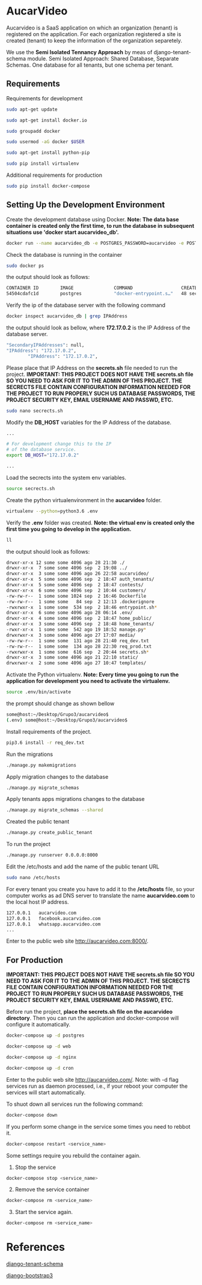 # AucarVideo 

Aucarvideo is a SaaS application on which an organization (tenant) is registered on the application. For each organization registered a site is created (tenant) to keep the information of the organization separetely.

We use the **Semi Isolated Tennancy Approach** by meas of django-tenant-schema module. Semi Isolated Approach: Shared Database, Separate Schemas. One database for all tenants, but one schema per tenant.

## Requirements

Requirements for development

```sh
sudo apt-get update
```

```sh
sudo apt-get install docker.io
```

```sh
sudo groupadd docker
```

```sh
sudo usermod -aG docker $USER
```

```sh
sudo apt-get install python-pip
```

```sh
sudo pip install virtualenv
```

Additional requirements for production

```sh
sudo pip install docker-compose
```

## Setting Up the Development Environment

Create the development database using Docker. **Note: The data base container is created only the first time, to run the database in subsequent situations use 'docker start aucarvideo_db'.**

```sh
docker run --name aucarvideo_db -e POSTGRES_PASSWORD=aucarvideo -e POSTGRES_DB=aucarvideo -e POSTGRES_USER=aucarvideo -d postgres
```

Check the database is running in the container

```sh
sudo docker ps
```

the output should look as follows:

```sh
CONTAINER ID        IMAGE               COMMAND                  CREATED             STATUS              PORTS               NAMES
54504cdafc1d        postgres            "docker-entrypoint.s…"   48 seconds ago      Up 41 seconds       5432/tcp            aucarvideo_db
```

Verify the ip of the database server with the following command

```sh
docker inspect aucarvideo_db | grep IPAddress
```

the output should look as bellow, where **172.17.0.2** is the IP Address of the database server.

```sh
"SecondaryIPAddresses": null,
"IPAddress": "172.17.0.2",
        "IPAddress": "172.17.0.2",
```

Please place that IP Address on the **secrets.sh** file needed to run the project. **IMPORTANT: THIS PROJECT DOES NOT HAVE THE secrets.sh file SO YOU NEED TO ASK FOR IT TO THE ADMIN OF THIS PROJECT. THE SECRECTS FILE CONTAIN CONFIGURATION INFORMATION NEEDED FOR THE PROJECT TO RUN PROPERLY SUCH US DATABASE PASSWORDS, THE PROJECT SECURITY KEY, EMAIL USERNAME AND PASSWD, ETC.** 

```sh
sudo nano secrects.sh
```

Modify the **DB_HOST** variables for the IP Address of the database.

```sh
...

# For development change this to the IP 
# of the database service.
export DB_HOST="172.17.0.2"

...
```

Load the secrects into the system env variables.

```sh
source secrects.sh
```


Create the python virtualenvironment in the **aucarvideo** folder.

```sh
virtualenv --python=python3.6 .env
```

Verify the **.env** folder was created. **Note: the virtual env is created only the first time you going to develop in the application.** 

```sh
ll
```

the output should look as follows:

```sh
drwxr-xr-x 12 some some 4096 ago 28 21:30 ./
drwxr-xr-x  7 some some 4096 sep  2 19:08 ../
drwxr-xr-x  3 some some 4096 ago 26 22:58 aucarvideo/
drwxr-xr-x  5 some some 4096 sep  2 18:47 auth_tenants/
drwxr-xr-x  5 some some 4096 sep  2 18:47 contests/
drwxr-xr-x  6 some some 4096 sep  2 10:44 customers/
-rw-rw-r--  1 some some 1024 sep  2 16:46 Dockerfile
-rw-rw-r--  1 some some   84 sep  2 12:13 .dockerignore
-rwxrwxr-x  1 some some  534 sep  2 18:46 entrypoint.sh*
drwxr-xr-x  6 some some 4096 ago 28 06:14 .env/
drwxr-xr-x  4 some some 4096 sep  2 18:47 home_public/
drwxr-xr-x  3 some some 4096 sep  2 18:48 home_tenants/
-rwxr-xr-x  1 some some  542 ago 19 18:52 manage.py*
drwxrwxr-x  3 some some 4096 ago 27 17:07 media/
-rw-rw-r--  1 some some  131 ago 28 21:40 req_dev.txt
-rw-rw-r--  1 some some  134 ago 28 22:30 req_prod.txt
-rwxrwxr-x  1 some some  616 sep  2 20:44 secrets.sh*
drwxr-xr-x  3 some some 4096 ago 21 22:10 static/
drwxrwxr-x  2 some some 4096 ago 27 10:47 templates/
```

Activate the Python virtualenv. **Note: Every time you going to run the application for development you need to activate the virtualenv.** 

```sh
source .env/bin/activate
```

the prompt should change as shown bellow

```sh
some@host:~/Desktop/Grupo3/aucarvideo$
(.env) some@host:~/Desktop/Grupo3/aucarvideo$
```

Install requirements of the project.

```sh
pip3.6 install -r req_dev.txt
```

Run the migrations

```sh
./manage.py makemigrations
```

Apply migration changes to the database

```sh
./manage.py migrate_schemas
```

Apply tenants apps migrations changes to the database

```sh
./manage.py migrate_schemas --shared
```

Created the public tenant

```sh
./manage.py create_public_tenant
```

To run the project

```sh
./manage.py runserver 0.0.0.0:8000
```

Edit the /etc/hosts and add the name of the public tenant URL

```sh
sudo nano /etc/hosts
```

For every tenant you create you have to add it to the **/etc/hosts** file, so your
computer works as ad DNS server to translate the name **aucarvideo.com** to the 
local host IP address.

```sh
127.0.0.1	aucarvideo.com
127.0.0.1	facebook.aucarvideo.com
127.0.0.1	whatsapp.aucarvideo.com
...
```

Enter to the public web site http://aucarvideo.com:8000/.

## For Production

**IMPORTANT: THIS PROJECT DOES NOT HAVE THE secrets.sh file SO YOU NEED TO ASK FOR IT TO THE ADMIN OF THIS PROJECT. THE SECRECTS FILE CONTAIN CONFIGURATION INFORMATION NEEDED FOR THE PROJECT TO RUN PROPERLY SUCH US DATABASE PASSWORDS, THE PROJECT SECURITY KEY, EMAIL USERNAME AND PASSWD, ETC.**

Before run the project, **place the secrets.sh file on the aucarvideo directory**. Then you can run the application and docker-compose will configure it automatically.


```sh
docker-compose up -d postgres
```

```sh
docker-compose up -d web
```

```sh
docker-compose up -d nginx
```

```sh
docker-compose up -d cron
```

Enter to the public web site http://aucarvideo.com/. Note: with -d flag services run as daemon processed, i.e., if your reboot your computer the services will start automatically.

To shuot down all services run the following command:

```sh
docker-compose down
```

If you perform some change in the service some times you need to rebbot it.

```sh
docker-compose restart <service_name>
```

Some settings require you rebuild the container again.

1. Stop the service

```sh
docker-compose stop <service_name>
```

2. Remove the service container

```sh
docker-compose rm <service_name>
```

3. Start the service again.

```sh
docker-compose rm <service_name>
```

# References

[django-tenant-schema](https://django-tenant-schemas.readthedocs.io/en/latest/)

[django-bootstrap3](https://github.com/dyve/django-bootstrap3)

